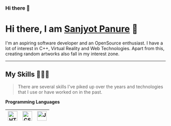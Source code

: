 ### Hi there 👋

<!--
**anirudh357/anirudh357** is a ✨ _special_ ✨ repository because its `README.md` (this file) appears on your GitHub profile.

Here are some ideas to get you started:
-->
<h1> Hi there, I am <a href="https://github.com/anirudh357" rel="nofollow">Sanjyot Panure</a> 👋 </h1>

I'm an aspiring software developer and an OpenSource enthusiast. I have a lot of interest in C++, Virtual Reality and Web Technologies. Apart from this, creating random artworks also fall in my interest zone.
<hr>

<h2> My Skills 👨🏽‍💻 </h2>

> There are several skills I've piked up over the years and technologies that I use or have worked on in the past.

<p dir="auto"><strong>Programming Languages </strong></p>
<table>
<thead>
<tr>
<th><a target="_blank" rel="noopener noreferrer" href="https://github.com/sanjyotpanure/sanjyotpanure/blob/main/icons/Python.png"><img alt="HTML" width="30px" src="https://github.com/sanjyotpanure/sanjyotpanure/blob/main/icons/Python.png" style="max-width: 100%;"></a></th>
<th><a target="_blank" rel="noopener noreferrer" href="https://github.com/sanjyotpanure/sanjyotpanure/blob/main/icons/C++.png"><img alt="CSS" width="30px" src="https://github.com/sanjyotpanure/sanjyotpanure/blob/main/icons/C++.png" style="max-width: 100%;"></a></th>
<th><a target="_blank" rel="noopener noreferrer" href="https://github.com/sanjyotpanure/sanjyotpanure/blob/main/icons/JAVA.png"><img alt="JavaScript" width="30px" src="https://github.com/sanjyotpanure/sanjyotpanure/blob/main/icons/JAVA.png" style="max-width: 100%;"></a></th>
</tr>
</thead>

</table>
